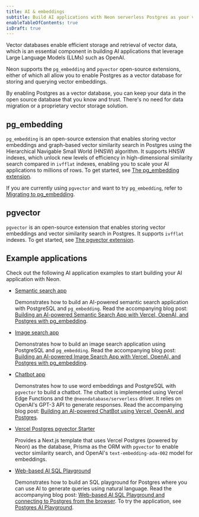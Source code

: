 ```yaml
---
title: AI & embeddings
subtitle: Build AI applications with Neon serverless Postgres as your vector database
enableTableOfContents: true
isDraft: true
---
```


Vector databases enable efficient storage and retrieval of vector data, which is an essential component in building AI applications that leverage Large Language Models (LLMs) such as OpenAI.

Neon supports the `pg_embedding` and `pgvector` open-source extensions, either of which all allow you to enable Postgres as a vector database for storing and querying vector embeddings.

By enabling Postgres as a vector database, you can keep your data in the open source database that you know and trust. There's no need for data migration or a proprietary vector storage solution.

## pg_embedding

`pg_embedding` is an open-source extension that enables storing vector embeddings and graph-based vector similarity search in Postgres using the Hierarchical Navigable Small World (HNSW) algorithm. It supports HNSW indexes, which unlock new levels of efficiency in high-dimensional similarity search compared in `ivfflat` indexes, enabling you to scale your AI applications to millions of rows. To get started, see [The pg_embedding extension](/docs/extensions/pg_embedding).

If you are currently using `pgvector` and want to try `pg_embedding`, refer to [Migrating to pg_embedding](/docs/extensions/pg_embedding#migrate-from-pgvector-to-pgembedding).

## pgvector

`pgvector` is an open-source extension that enables storing vector embeddings and vector similarity search in Postgres. It supports `ivfflat` indexes. To get started, see [The pgvector extension](/docs/extensions/pgvector).

## Example applications

Check out the following AI application examples to start building your AI application with Neon.

- [Semantic search app](https://github.com/neondatabase/ai-sematic-search)
  
  Demonstrates how to build an AI-powered semantic search application with PostgreSQL and `pg_embedding`. Read the accompanying blog post: [Building an AI-powered Semantic Search App with Vercel, OpenAI, and Postgres with pg_embedding](tbd).

- [Image search app](https://github.com/neondatabase/ai-image-search)

  Demonstrates how to build an image search application using PostgreSQL and `pg_embedding`. Read the accompanying blog post: [Building an AI-powered Image Search App with Vercel, OpenAI, and Postgres with pg_embedding](tbd).

- [Chatbot app](https://github.com/neondatabase/ask-neon)

  Demonstrates how to use word embeddings and PostgreSQL with `pgvector` to build a chatbot. The chatbot is implemented using Vercel Edge Functions and the `@neondatabase/serverless` driver. It relies on OpenAI's GPT-3 API to generate responses. Read the accompanying blog post: [Building an AI-powered ChatBot using Vercel, OpenAI, and Postgres](https://neon.tech/blog/building-an-ai-powered-chatbot-using-vercel-openai-and-postgres).

- [Vercel Postgres pgvector Starter](https://vercel.com/templates/next.js/postgres-pgvector)

  Provides a Next.js template that uses Vercel Postgres (powered by Neon) as the database, Prisma as the ORM with `pgvector` to enable vector similarity search, and OpenAI's `text-embedding-ada-002` model for embeddings.

- [Web-based AI SQL Playground](https://github.com/neondatabase/postgres-ai-playground)

  Demonstrates how to build an SQL playground for Postgres where you can use AI to generate queries using natural language. Read the accompanying blog post: [Web-based AI SQL Playground and connecting to Postgres from the browser](https://neon.tech/blog/postgres-ai-playground). To try the application, see [Postgres AI Playground](https://postgres-ai-playground.vercel.app/).
